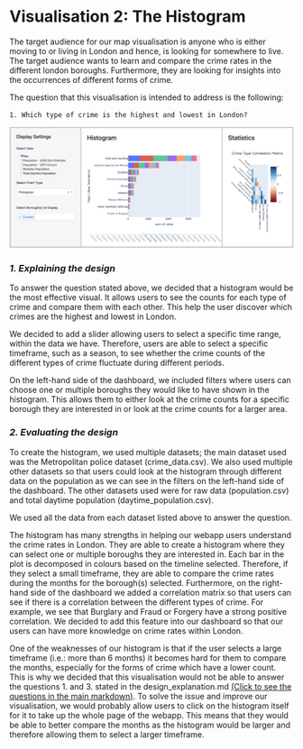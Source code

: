 # Visualisation 2: The Histogram

The target audience for our map visualisation is anyone who is either moving to or living in London and hence, is looking for somewhere to live. The target audience wants to learn and compare the crime rates in the different london boroughs. Furthermore, they are looking for insights into the occurrences of different forms of crime.

The question that this visualisation is intended to address is the following:

    1. Which type of crime is the highest and lowest in London?

![Map](../assets/histogram.png)

### *1. Explaining the design*

To answer the question stated above, we decided that a histogram would be the most effective visual.
It allows users to see the counts for each type of crime and compare them with each other. This help the user discover which crimes are the highest and lowest in London.

We decided to add a slider allowing users to select a specific time range, within the data we have. 
Therefore, users are able to select a specific timeframe, such as a season, to see whether the crime counts of the different types of crime fluctuate during different periods. 

On the left-hand side of the dashboard, we included filters where users can choose one or multiple boroughs they would like to have shown in the histogram.
This allows them to either look at the crime counts for a specific borough they are interested in or look at the crime counts for a larger area.

### *2. Evaluating the design*

To create the histogram, we used multiple datasets; the main dataset used was the Metropolitan police dataset (crime_data.csv).
We also used multiple other datasets so that users could look at the histogram through different data on the population as we can see in the filters on the left-hand side of the dashboard.
The other datasets used were for raw data (population.csv) and total daytime population (daytime_population.csv). 

We used all the data from each dataset listed above to answer the question.

The histogram has many strengths in helping our webapp users understand the crime rates in London. 
They are able to create a histogram where they can select one or multiple boroughs they are interested in.
Each bar in the plot is decomposed in colours based on the timeline selected.
Therefore, if they select a small timeframe, they are able to compare the crime rates during the months for the borough(s) selected.
Furthermore, on the right-hand side of the dashboard we added a correlation matrix so that users can see if there is a correlation between the different types of crime. For example, we see that Burglary and Fraud or Forgery have a strong positive correlation.
We decided to add this feature into our dashboard so that our users can have more knowledge on crime rates within London.

One of the weaknesses of our histogram is that if the user selects a large timeframe (i.e.: more than 6 months) it becomes hard for them to compare the months, especially for the forms of crime which have a lower count.
This is why we decided that this visualisation would not be able to answer the questions 1. and 3. stated in the design_explanation.md [(Click to see the questions in the main markdown)](../markdown_files/design_explanation.md).
To solve the issue and improve our visualisation, we would probably allow users to click on the histogram itself for it to take up the whole page of the webapp. 
This means that they would be able to better compare the months as the histogram would be larger and therefore allowing them to select a larger timeframe.